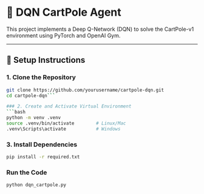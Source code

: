 # 🧠 DQN CartPole Agent

This project implements a Deep Q-Network (DQN) to solve the CartPole-v1 environment using PyTorch and OpenAI Gym.

---

## 🚀 Setup Instructions

### 1. Clone the Repository
```bash
git clone https://github.com/yourusername/cartpole-dqn.git
cd cartpole-dqn```

### 2. Create and Activate Virtual Environment
```bash
python -m venv .venv
source .venv/bin/activate        # Linux/Mac
.venv\Scripts\activate           # Windows
```
### 3. Install Dependencies

```bash
pip install -r required.txt
```

### Run the Code

```bash
python dqn_cartpole.py

